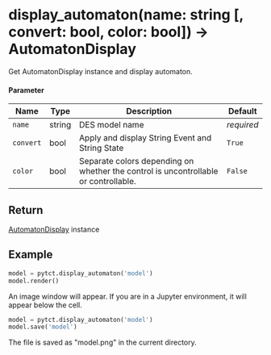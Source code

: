 # display_automaton(name: string [, convert: bool, color: bool]) -> AutomatonDisplay

Get AutomatonDisplay instance and display automaton.

#### Parameter 
| Name      | Type      | Description           | Default  |
|-----------|-----------|-----------------------|----------|
| `name`    | string    | DES model name        | *required* |
| `convert` | bool      | Apply and display String Event and String State | `True` |
| `color`   | bool      | Separate colors depending on whether the control is uncontrollable or controllable.  | `False` |

## Return

[AutomatonDisplay](./automaton_display.md) instance

## Example

```python title='render sample'
model = pytct.display_automaton('model')
model.render()
```
An image window will appear. If you are in a Jupyter environment, it will appear below the cell.


```python title="save sample"
model = pytct.display_automaton('model')
model.save('model')
```

The file is saved as "model.png" in the current directory.
